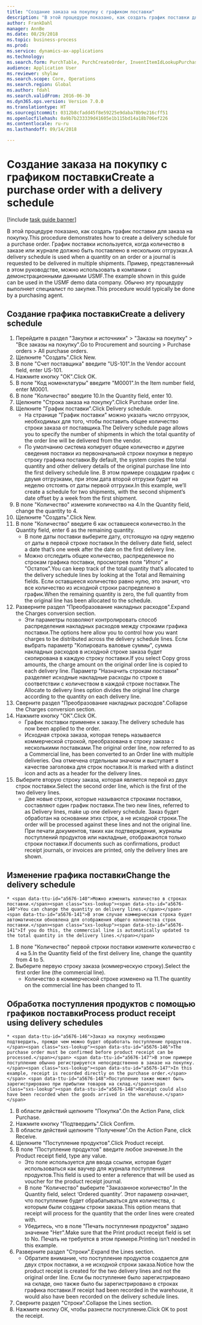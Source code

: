 ```yaml
--- 
title: "Создание заказа на покупку с графиком поставки"
description: "В этой процедуре показано, как создать график поставки для заказа на покупку."
author: FrankDahl
manager: AnnBe
ms.date: 08/29/2018
ms.topic: business-process
ms.prod: 
ms.service: dynamics-ax-applications
ms.technology: 
ms.search.form: PurchTable, PurchCreateOrder, InventItemIdLookupPurchase, PurchDeliverySchedule, PurchEditLines
audience: Application User
ms.reviewer: shylaw
ms.search.scope: Core, Operations
ms.search.region: Global
ms.author: fdahl
ms.search.validFrom: 2016-06-30
ms.dyn365.ops.version: Version 7.0.0
ms.translationtype: HT
ms.sourcegitcommit: 0312b8cfadd45f8e59225e9daba78b9e216cff51
ms.openlocfilehash: 0a9b7b233339d41605e1b115bd14a18b706ef226
ms.contentlocale: ru-ru
ms.lasthandoff: 09/14/2018

---
```

# <a name="create-a-purchase-order-with-a-delivery-schedule"></a><span data-ttu-id="a5676-103">Создание заказа на покупку с графиком поставки</span><span class="sxs-lookup"><span data-stu-id="a5676-103">Create a purchase order with a delivery schedule</span></span>

[!include [task guide banner](../../includes/task-guide-banner.md)]

<span data-ttu-id="a5676-104">В этой процедуре показано, как создать график поставки для заказа на покупку.</span><span class="sxs-lookup"><span data-stu-id="a5676-104">This procedure demonstrates how to create a delivery schedule for a purchase order.</span></span> <span data-ttu-id="a5676-105">График поставки используется, когда количество в заказе или журнале должно быть поставлено в нескольких отгрузках.</span><span class="sxs-lookup"><span data-stu-id="a5676-105">A delivery schedule is used when a quantity on an order or a journal is requested to be delivered in multiple shipments.</span></span> <span data-ttu-id="a5676-106">Пример, представленный в этом руководстве, можно использовать в компании с демонстрационными данными USMF.</span><span class="sxs-lookup"><span data-stu-id="a5676-106">The example shown in this guide can be used in the USMF demo data company.</span></span> <span data-ttu-id="a5676-107">Обычно эту процедуру выполняет специалист по закупке.</span><span class="sxs-lookup"><span data-stu-id="a5676-107">This procedure would typically be done by a purchasing agent.</span></span>


## <a name="create-a-delivery-schedule"></a><span data-ttu-id="a5676-108">Создание графика поставки</span><span class="sxs-lookup"><span data-stu-id="a5676-108">Create a delivery schedule</span></span>
1. <span data-ttu-id="a5676-109">Перейдите в раздел "Закупки и источники" > "Заказы на покупку" > "Все заказы на покупку".</span><span class="sxs-lookup"><span data-stu-id="a5676-109">Go to Procurement and sourcing > Purchase orders > All purchase orders.</span></span>
2. <span data-ttu-id="a5676-110">Щелкните "Создать".</span><span class="sxs-lookup"><span data-stu-id="a5676-110">Click New.</span></span>
3. <span data-ttu-id="a5676-111">В поле "Счет поставщика" введите "US-101".</span><span class="sxs-lookup"><span data-stu-id="a5676-111">In the Vendor account field, enter US-101.</span></span>
4. <span data-ttu-id="a5676-112">Нажмите кнопку "OК".</span><span class="sxs-lookup"><span data-stu-id="a5676-112">Click OK.</span></span>
5. <span data-ttu-id="a5676-113">В поле "Код номенклатуры" введите "M0001".</span><span class="sxs-lookup"><span data-stu-id="a5676-113">In the Item number field, enter M0001.</span></span>
6. <span data-ttu-id="a5676-114">В поле "Количество" введите 10.</span><span class="sxs-lookup"><span data-stu-id="a5676-114">In the Quantity field, enter 10.</span></span>
7. <span data-ttu-id="a5676-115">Щелкните "Строка заказа на покупку".</span><span class="sxs-lookup"><span data-stu-id="a5676-115">Click Purchase order line.</span></span>
8. <span data-ttu-id="a5676-116">Щелкните "График поставки".</span><span class="sxs-lookup"><span data-stu-id="a5676-116">Click Delivery schedule.</span></span>
    * <span data-ttu-id="a5676-117">На странице "График поставки" можно указать число отгрузок, необходимых для того, чтобы поставить общее количество строки заказа от поставщика.</span><span class="sxs-lookup"><span data-stu-id="a5676-117">The Delivery schedule page allows you to specify the number of shipments in which the total quantity of the order line will be delivered from the vendor.</span></span>  
    * <span data-ttu-id="a5676-118">По умолчанию система копирует общее количество и другие сведения поставки из первоначальной строки покупки в первую строку графика поставки.</span><span class="sxs-lookup"><span data-stu-id="a5676-118">By default, the system copies the total quantity and other delivery details of the original purchase line into the first delivery schedule line.</span></span> <span data-ttu-id="a5676-119">В этом примере создадим график с двумя отгрузками, при этом дата второй отгрузки будет на неделю отстоять от даты первой отгрузки.</span><span class="sxs-lookup"><span data-stu-id="a5676-119">In this example, we’ll create a schedule for two shipments, with the second shipment’s date offset by a week from the first shipment.</span></span>  
9. <span data-ttu-id="a5676-120">В поле "Количество" измените количество на 4.</span><span class="sxs-lookup"><span data-stu-id="a5676-120">In the Quantity field, change the quantity to 4.</span></span>
10. <span data-ttu-id="a5676-121">Щелкните "Создать".</span><span class="sxs-lookup"><span data-stu-id="a5676-121">Click New.</span></span>
11. <span data-ttu-id="a5676-122">В поле "Количество" введите 6 как оставшееся количество.</span><span class="sxs-lookup"><span data-stu-id="a5676-122">In the Quantity field, enter 6 as the remaining quantity.</span></span>
    * <span data-ttu-id="a5676-123">В поле даты поставки выберите дату, отстоящую на одну неделю от даты в первой строке поставки.</span><span class="sxs-lookup"><span data-stu-id="a5676-123">In the delivery date field, select a date that’s one week after the date on the first delivery line.</span></span>  
    * <span data-ttu-id="a5676-124">Можно отследить общее количество, распределенное по строкам графика поставки, просмотрев поля "Итого" и "Остаток".</span><span class="sxs-lookup"><span data-stu-id="a5676-124">You can keep track of the total quantity that’s allocated to the delivery schedule lines by looking at the Total and Remaining fields.</span></span> <span data-ttu-id="a5676-125">Если оставшееся количество равно нулю, это значит, что все количество из исходной строки распределено в график.</span><span class="sxs-lookup"><span data-stu-id="a5676-125">When the remaining quantity is zero, the full quantity from the original line has been allocated to the schedule.</span></span>  
12. <span data-ttu-id="a5676-126">Разверните раздел "Преобразование накладных расходов".</span><span class="sxs-lookup"><span data-stu-id="a5676-126">Expand the Charges conversion section.</span></span>
    * <span data-ttu-id="a5676-127">Эти параметры позволяют контролировать способ распределения накладных расходов между строками графика поставки.</span><span class="sxs-lookup"><span data-stu-id="a5676-127">The options here allow you to control how you want charges to be distributed across the delivery schedule lines.</span></span> <span data-ttu-id="a5676-128">Если выбрать параметр "Копировать валовые суммы", сумма накладных расходов в исходной строке заказа будет скопирована в каждую строку поставки.</span><span class="sxs-lookup"><span data-stu-id="a5676-128">If you select Copy gross amounts, the charge amount on the original order line is copied to each delivery line.</span></span> <span data-ttu-id="a5676-129">Параметр "Назначить строкам поставки" разделяет исходные накладные расходы по строке в соответствии с количеством в каждой строке поставки.</span><span class="sxs-lookup"><span data-stu-id="a5676-129">The Allocate to delivery lines option divides the original line charge according to the quantity on each delivery line.</span></span>  
13. <span data-ttu-id="a5676-130">Сверните раздел "Преобразование накладных расходов".</span><span class="sxs-lookup"><span data-stu-id="a5676-130">Collapse the Charges conversion section.</span></span>
14. <span data-ttu-id="a5676-131">Нажмите кнопку "OК".</span><span class="sxs-lookup"><span data-stu-id="a5676-131">Click OK.</span></span>
    * <span data-ttu-id="a5676-132">График поставки применен к заказу.</span><span class="sxs-lookup"><span data-stu-id="a5676-132">The delivery schedule has now been applied to the order.</span></span>  
    * <span data-ttu-id="a5676-133">Исходная строка заказа, которая теперь называется коммерческой строкой, преобразована в строку заказа с несколькими поставками.</span><span class="sxs-lookup"><span data-stu-id="a5676-133">The original order line, now referred to as a Commercial line, has been converted to an Order line with multiple deliveries.</span></span> <span data-ttu-id="a5676-134">Она отмечена отдельным значком и выступает в качестве заголовка для строк поставки.</span><span class="sxs-lookup"><span data-stu-id="a5676-134">It is marked with a distinct icon and acts as a header for the delivery lines.</span></span>  
15. <span data-ttu-id="a5676-135">Выберите вторую строку заказа, которая является первой из двух строк поставки.</span><span class="sxs-lookup"><span data-stu-id="a5676-135">Select the second order line, which is the first of the two delivery lines.</span></span>
    * <span data-ttu-id="a5676-136">Две новые строки, которые называются строками поставки, составляют один график поставки.</span><span class="sxs-lookup"><span data-stu-id="a5676-136">The two new lines, referred to as Delivery lines, make up one delivery schedule.</span></span> <span data-ttu-id="a5676-137">Заказ будет обработан на основании этих строк, а не исходной строки.</span><span class="sxs-lookup"><span data-stu-id="a5676-137">The order will be processed against these lines and not the original line.</span></span> <span data-ttu-id="a5676-138">При печати документов, таких как подтверждения, журналы поступлений продуктов или накладные, отображаются только строки поставки.</span><span class="sxs-lookup"><span data-stu-id="a5676-138">If documents such as confirmations, product receipt journals, or invoices are printed, only the delivery lines are shown.</span></span>  

## <a name="change-the-delivery-schedule"></a><span data-ttu-id="a5676-139">Изменение графика поставки</span><span class="sxs-lookup"><span data-stu-id="a5676-139">Change the delivery schedule</span></span>
    * <span data-ttu-id="a5676-140">Можно изменить количество в строках поставки.</span><span class="sxs-lookup"><span data-stu-id="a5676-140">You can change the quantity on delivery lines.</span></span> <span data-ttu-id="a5676-141">В этом случае коммерческая строка будет автоматически обновлена для отображения общего количества строк поставки.</span><span class="sxs-lookup"><span data-stu-id="a5676-141">If you do this, the commercial line is automatically updated to the total quantity in the delivery lines.</span></span>  
1. <span data-ttu-id="a5676-142">В поле "Количество" первой строки поставки измените количество с 4 на 5.</span><span class="sxs-lookup"><span data-stu-id="a5676-142">In the Quantity field of the first delivery line, change the quantity from 4 to 5.</span></span>
2. <span data-ttu-id="a5676-143">Выберите первую строку заказа (коммерческую строку).</span><span class="sxs-lookup"><span data-stu-id="a5676-143">Select the first order line (the commercial line).</span></span>
    * <span data-ttu-id="a5676-144">Количество в коммерческой строке изменено на 11.</span><span class="sxs-lookup"><span data-stu-id="a5676-144">The quantity on the commercial line has been changed to 11.</span></span>  

## <a name="process-product-receipt-using-delivery-schedules"></a><span data-ttu-id="a5676-145">Обработка поступления продуктов с помощью графиков поставки</span><span class="sxs-lookup"><span data-stu-id="a5676-145">Process product receipt using delivery schedules</span></span>
    * <span data-ttu-id="a5676-146">Заказ на покупку необходимо подтвердить, прежде чем можно будет обработать поступление продуктов.</span><span class="sxs-lookup"><span data-stu-id="a5676-146">The purchase order must be confirmed before product receipt can be processed.</span></span> <span data-ttu-id="a5676-147">В этом примере поступление обычно регистрируется непосредственно в заказе на покупку.</span><span class="sxs-lookup"><span data-stu-id="a5676-147">In this example, receipt is recorded directly on the purchase order.</span></span> <span data-ttu-id="a5676-148">Поступление также может быть зарегистрировано при прибытии товаров на склад.</span><span class="sxs-lookup"><span data-stu-id="a5676-148">Receipt could also have been recorded when the goods arrived in the warehouse.</span></span>  
1. <span data-ttu-id="a5676-149">В области действий щелкните "Покупка".</span><span class="sxs-lookup"><span data-stu-id="a5676-149">On the Action Pane, click Purchase.</span></span>
2. <span data-ttu-id="a5676-150">Нажмите кнопку "Подтвердить".</span><span class="sxs-lookup"><span data-stu-id="a5676-150">Click Confirm.</span></span>
3. <span data-ttu-id="a5676-151">В области действий щелкните "Получение".</span><span class="sxs-lookup"><span data-stu-id="a5676-151">On the Action Pane, click Receive.</span></span>
4. <span data-ttu-id="a5676-152">Щелкните "Поступление продуктов".</span><span class="sxs-lookup"><span data-stu-id="a5676-152">Click Product receipt.</span></span>
5. <span data-ttu-id="a5676-153">В поле "Поступление продуктов" введите любое значение.</span><span class="sxs-lookup"><span data-stu-id="a5676-153">In the Product receipt field, type any value.</span></span>
    * <span data-ttu-id="a5676-154">Это поле используется для ввода ссылки, которая будет использоваться как ваучер для журнала поступления продуктов.</span><span class="sxs-lookup"><span data-stu-id="a5676-154">This field is used to enter a reference that will be used as voucher for the product receipt journal.</span></span>  
    * <span data-ttu-id="a5676-155">В поле "Количество" выберите "Заказанное количество".</span><span class="sxs-lookup"><span data-stu-id="a5676-155">In the Quantity field, select ‘Ordered quantity’.</span></span> <span data-ttu-id="a5676-156">Этот параметр означает, что поступление будет обрабатываться для количества, с которым были созданы строки заказа.</span><span class="sxs-lookup"><span data-stu-id="a5676-156">This option means that receipt will process for the quantity that the order lines were created with.</span></span>  
    * <span data-ttu-id="a5676-157">Убедитесь, что в поле "Печать поступления продуктов" задано значение "Нет".</span><span class="sxs-lookup"><span data-stu-id="a5676-157">Make sure that the Print product receipt field is set to No.</span></span> <span data-ttu-id="a5676-158">Печать не требуется в этом примере.</span><span class="sxs-lookup"><span data-stu-id="a5676-158">Printing isn’t needed in this example.</span></span>  
6. <span data-ttu-id="a5676-159">Разверните раздел "Строки".</span><span class="sxs-lookup"><span data-stu-id="a5676-159">Expand the Lines section.</span></span>
    * <span data-ttu-id="a5676-160">Обратите внимание, что поступление продуктов создается для двух строк поставки, а не исходной строки заказа.</span><span class="sxs-lookup"><span data-stu-id="a5676-160">Notice how the product receipt is created for the two delivery lines and not the original order line.</span></span> <span data-ttu-id="a5676-161">Если бы поступление было зарегистрировано на складе, оно также было бы зарегистрировано в строках графика поставки.</span><span class="sxs-lookup"><span data-stu-id="a5676-161">If receipt had been recorded in the warehouse, it would also have been recorded on the delivery schedule lines.</span></span>  
7. <span data-ttu-id="a5676-162">Сверните раздел "Строки".</span><span class="sxs-lookup"><span data-stu-id="a5676-162">Collapse the Lines section.</span></span>
8. <span data-ttu-id="a5676-163">Нажмите кнопку ОК, чтобы разнести поступление.</span><span class="sxs-lookup"><span data-stu-id="a5676-163">Click OK to post the receipt.</span></span>


